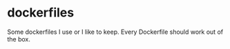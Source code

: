 # dockerfiles
Some dockerfiles I use or I like to keep. Every Dockerfile should work out of the box.
